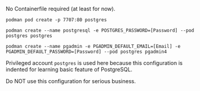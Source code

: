 No Containerfile required (at least for now).

```
podman pod create -p 7707:80 postgres
```

```
podman create --name postgresql -e POSTGRES_PASSWORD=[Password] --pod postgres postgres
```

```
podman create --name pgadmin -e PGADMIN_DEFAULT_EMAIL=[Email] -e PGADMIN_DEFAULT_PASSWORD=[Password] --pod postgres pgadmin4
```

Privileged account `postgres` is used here because this configuration is indented for learning basic feature of PostgreSQL.

Do NOT use this configuration for serious business.
